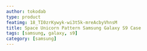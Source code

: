 ```yaml
---
author: tokodab
type: product
featimg: 18_TI0zrKywyk-wi3t5k-mreAcbyVhnsM
title: Space Unicorn Pattern Samsung Galaxy S9 Case
tags: [samsung, galaxy, s9]
category: [samsung]
---
```

